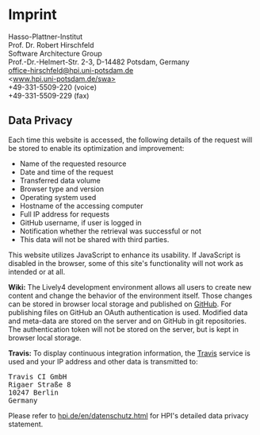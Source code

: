 # Imprint

Hasso-Plattner-Institut<br />
Prof. Dr. Robert Hirschfeld<br />
Software Architecture Group<br />
Prof.-Dr.-Helmert-Str. 2-3, D-14482 Potsdam, Germany<br />
office-hirschfeld@hpi.uni-potsdam.de<br />
<www.hpi.uni-potsdam.de/swa><br />
+49-331-5509-220 (voice)<br />
+49-331-5509-229 (fax)<br />


## Data Privacy

Each time this website is accessed, the following details of the request will be stored to enable its optimization and improvement:

<ul>
<li>Name of the requested resource</li>
<li>Date and time of the request</li>
<li>Transferred data volume</li>
<li>Browser type and version</li>
<li>Operating system used</li> 
<li>Hostname of the accessing computer</li>
<li>Full IP address for requests</li>
<li>GitHub username, if user is logged in</li>
<li>Notification whether the retrieval was successful or not</li>
<li>This data will not be shared with third parties.</li>
</ul>

This website utilizes JavaScript to enhance its usability. If JavaScript is disabled in the browser, some of this site's functionality will not work as intended or at all.

**Wiki:** The Lively4 development environment allows all users to create new content and change the behavior of the environment itself. Those changes can be stored in browser local storage and published on [GitHub](). For publishing files on GitHub an OAuth authentication is used. Modified data and meta-data are stored on the server and on GitHub in git repositories. 
The authentication token will not be stored on the server, but is kept in browser local storage.  

**Travis:**  To display continuous integration information, the [Travis](https://docs.travis-ci.com/imprint.html) service is used and your IP address and other data is transmitted to:

<pre>
Travis CI GmbH
Rigaer Straße 8
10247 Berlin
Germany
</pre>

<p> Please refer to <a href="https://hpi.de/en/datenschutz.html" rel="external">hpi.de/en/datenschutz.html</a> for HPI's detailed data privacy statement. </p>
